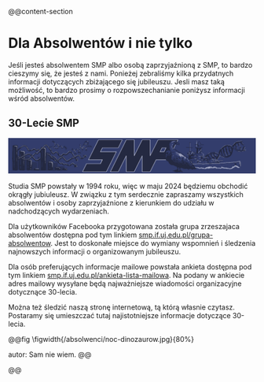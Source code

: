 @@content-section
# Dla Absolwentów i nie tylko

Jeśli jesteś absolwentem SMP albo osobą zaprzyjaźnioną z SMP, to bardzo cieszymy się, że jesteś z nami.
Ponieżej zebraliśmy kilka przydatnych informacji dotyczących zbiżającego się jubileuszu.
Jesli masz taką możliwość, to bardzo prosimy o rozpowszechanianie poniżysz informacji wśród absolwentów.


## 30-Lecie SMP

![](/absolwenci/baner.png)

Studia SMP powstały w 1994 roku, więc w maju 2024 będziemu obchodić okrągły jubiuleusz.
W związku z tym serdecznie zapraszamy wszystkich absolwentów i osoby zaprzyjaźnione z kierunkiem do udziału w nadchodzących wydarzeniach.

Dla użytkowników Facebooka przygotowana została grupa zrzeszajaca absolwentów dostępna pod tym linkiem
[smp.if.uj.edu.pl/grupa-absolwentow](http://smp.if.uj.edu.pl/grupa-absolwentow).
Jest to doskonałe miejsce do wymiany wspomnień i śledzenia najnowszych informacji o organizowanym jubileuszu.

Dla osób preferujących informacje mailowe powstała ankieta dostępna pod tym linkiem
[smp.if.uj.edu.pl/ankieta-lista-mailowa](http://smp.if.uj.edu.pl/ankieta-lista-mailowa).
Na podany w ankiecie adres mailowy wysyłane będą najważniejsze wiadomości organizacyjne dotycznące 30-lecia.
 
Można też śledzić naszą stronę internetową, tą którą własnie czytasz.
Postaramy się umieszczać tutaj najistotniejsze informacje dotyczące 30-lecia.

@@fig
\figwidth{/absolwenci/noc-dinozaurow.jpg}{80%}

autor: Sam nie wiem.
@@

@@ 

